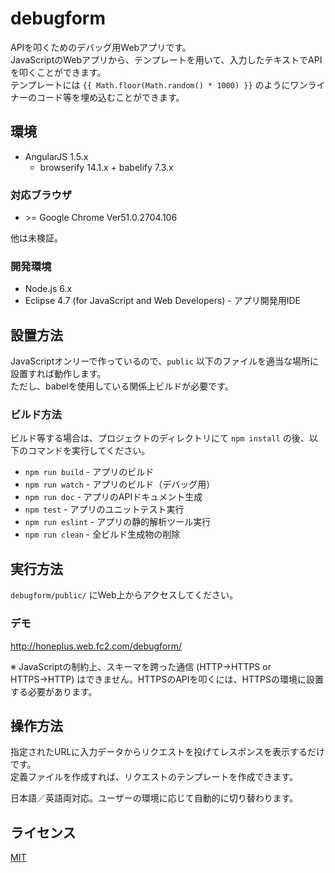 # debugform
APIを叩くためのデバッグ用Webアプリです。  
JavaScriptのWebアプリから、テンプレートを用いて、入力したテキストでAPIを叩くことができます。  
テンプレートには `{{ Math.floor(Math.random() * 1000) }}` のようにワンライナーのコード等を埋め込むことができます。

## 環境
* AngularJS 1.5.x
    * browserify 14.1.x + babelify 7.3.x

### 対応ブラウザ
* &gt;= Google Chrome Ver51.0.2704.106

他は未検証。

### 開発環境
* Node.js 6.x
* Eclipse 4.7 (for JavaScript and Web Developers) - アプリ開発用IDE

## 設置方法
JavaScriptオンリーで作っているので、`public` 以下のファイルを適当な場所に設置すれば動作します。  
ただし、babelを使用している関係上ビルドが必要です。

### ビルド方法
ビルド等する場合は、プロジェクトのディレクトリにて `npm install` の後、以下のコマンドを実行してください。

* `npm run build` - アプリのビルド
* `npm run watch` - アプリのビルド（デバッグ用）
* `npm run doc` - アプリのAPIドキュメント生成
* `npm test` - アプリのユニットテスト実行
* `npm run eslint` - アプリの静的解析ツール実行
* `npm run clean` - 全ビルド生成物の削除

## 実行方法
`debugform/public/` にWeb上からアクセスしてください。

### デモ
http://honeplus.web.fc2.com/debugform/

※ JavaScriptの制約上、スキーマを跨った通信 (HTTP→HTTPS or HTTPS→HTTP) はできません。HTTPSのAPIを叩くには、HTTPSの環境に設置する必要があります。

## 操作方法
指定されたURLに入力データからリクエストを投げてレスポンスを表示するだけです。  
定義ファイルを作成すれば、リクエストのテンプレートを作成できます。

日本語／英語両対応。ユーザーの環境に応じて自動的に切り替わります。

## ライセンス
[MIT](https://github.com/ktanakaj/debugform/blob/master/LICENSE)
